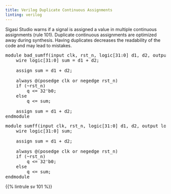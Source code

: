 ```yaml
---
title: Verilog Duplicate Continuous Assignments
linting: verilog
---
```


Sigasi Studio warns if a signal is assigned a value in
multiple continuous assignments (rule 101).  Duplicate continuous assignments are
optimized away during synthesis. Having duplicates decreases the
readability of the code and may lead to mistakes.

<pre>
module bad_sumff(input clk, rst_n, logic[31:0] d1, d2, output logic[31:0] q);
    wire logic[31:0] <span class="warning">sum</span> = d1 + d2;

    assign <span class="warning">sum</span> = d1 + d2;

    always @(posedge clk or negedge rst_n)
    if (~rst_n)
        q <= 32'b0;
    else
        q <= sum;

    assign <span class="warning">sum</span> = d1 + d2;
endmodule
</pre>

<pre>
module sumff(input clk, rst_n, logic[31:0] d1, d2, output logic[31:0] q);
    wire logic[31:0] sum;

    assign <span class="goodcode">sum</span> = d1 + d2;

    always @(posedge clk or negedge rst_n)
    if (~rst_n)
        q <= 32'b0;
    else
        q <= sum;
endmodule
</pre>

{{% lintrule sv 101 %}}